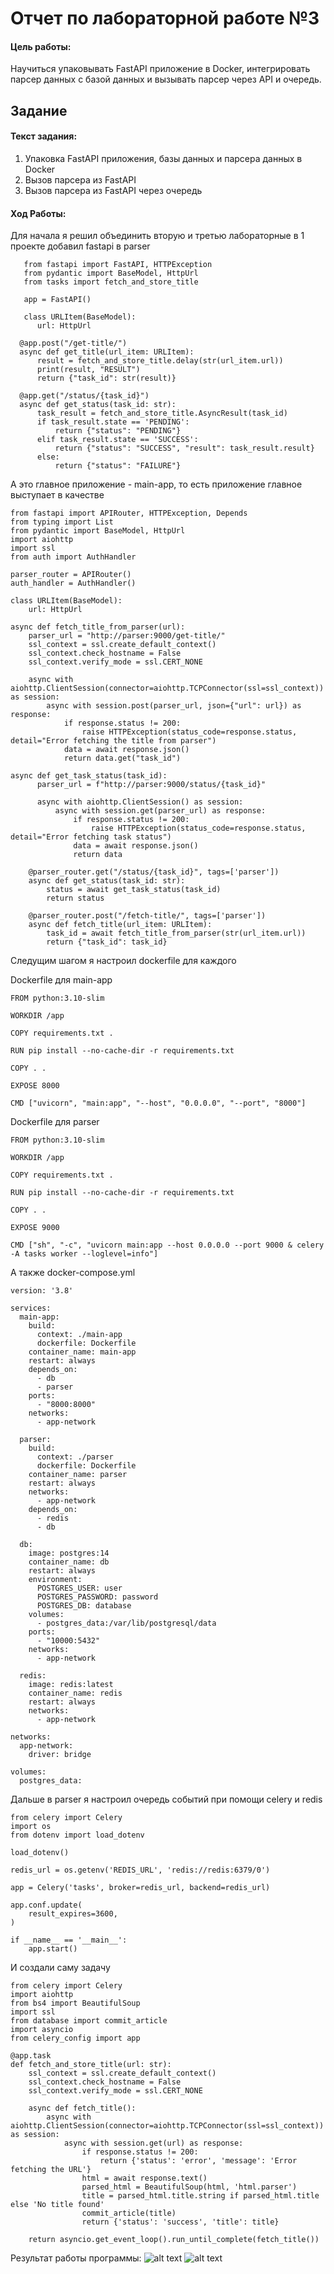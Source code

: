 # Отчет по лабораторной работе №3

#### Цель работы:

Научиться упаковывать FastAPI приложение в Docker, интегрировать парсер данных с базой данных и вызывать парсер через API и очередь.

## Задание

#### Текст задания:

1. Упаковка FastAPI приложения, базы данных и парсера данных в Docker
2. Вызов парсера из FastAPI
3. Вызов парсера из FastAPI через очередь

#### Ход Работы:

Для начала я решил объединить вторую и третью лабораторные в 1 проекте добавил fastapi в parser

```
   from fastapi import FastAPI, HTTPException
   from pydantic import BaseModel, HttpUrl
   from tasks import fetch_and_store_title

   app = FastAPI()

   class URLItem(BaseModel):
      url: HttpUrl

  @app.post("/get-title/")
  async def get_title(url_item: URLItem):
      result = fetch_and_store_title.delay(str(url_item.url))
      print(result, "RESULT")
      return {"task_id": str(result)}

  @app.get("/status/{task_id}")
  async def get_status(task_id: str):
      task_result = fetch_and_store_title.AsyncResult(task_id)
      if task_result.state == 'PENDING':
          return {"status": "PENDING"}
      elif task_result.state == 'SUCCESS':
          return {"status": "SUCCESS", "result": task_result.result}
      else:
          return {"status": "FAILURE"}
```

А это главное приложение - main-app, то есть приложение главное выступает в качестве

```
from fastapi import APIRouter, HTTPException, Depends
from typing import List
from pydantic import BaseModel, HttpUrl
import aiohttp
import ssl
from auth import AuthHandler

parser_router = APIRouter()
auth_handler = AuthHandler()

class URLItem(BaseModel):
    url: HttpUrl

async def fetch_title_from_parser(url):
    parser_url = "http://parser:9000/get-title/"
    ssl_context = ssl.create_default_context()
    ssl_context.check_hostname = False
    ssl_context.verify_mode = ssl.CERT_NONE

    async with aiohttp.ClientSession(connector=aiohttp.TCPConnector(ssl=ssl_context)) as session:
        async with session.post(parser_url, json={"url": url}) as response:
            if response.status != 200:
                raise HTTPException(status_code=response.status, detail="Error fetching the title from parser")
            data = await response.json()
            return data.get("task_id")

async def get_task_status(task_id):
      parser_url = f"http://parser:9000/status/{task_id}"

      async with aiohttp.ClientSession() as session:
          async with session.get(parser_url) as response:
              if response.status != 200:
                  raise HTTPException(status_code=response.status, detail="Error fetching task status")
              data = await response.json()
              return data

    @parser_router.get("/status/{task_id}", tags=['parser'])
    async def get_status(task_id: str):
        status = await get_task_status(task_id)
        return status

    @parser_router.post("/fetch-title/", tags=['parser'])
    async def fetch_title(url_item: URLItem):
        task_id = await fetch_title_from_parser(str(url_item.url))
        return {"task_id": task_id}
```

Следущим шагом я настроил dockerfile для каждого

Dockerfile для main-app

```
FROM python:3.10-slim

WORKDIR /app

COPY requirements.txt .

RUN pip install --no-cache-dir -r requirements.txt

COPY . .

EXPOSE 8000

CMD ["uvicorn", "main:app", "--host", "0.0.0.0", "--port", "8000"]
```

Dockerfile для parser

```
FROM python:3.10-slim

WORKDIR /app

COPY requirements.txt .

RUN pip install --no-cache-dir -r requirements.txt

COPY . .

EXPOSE 9000

CMD ["sh", "-c", "uvicorn main:app --host 0.0.0.0 --port 9000 & celery -A tasks worker --loglevel=info"]
```

А также docker-compose.yml

```
version: '3.8'

services:
  main-app:
    build:
      context: ./main-app
      dockerfile: Dockerfile
    container_name: main-app
    restart: always
    depends_on:
      - db
      - parser
    ports:
      - "8000:8000"
    networks:
      - app-network

  parser:
    build:
      context: ./parser
      dockerfile: Dockerfile
    container_name: parser
    restart: always
    networks:
      - app-network
    depends_on:
      - redis
      - db

  db:
    image: postgres:14
    container_name: db
    restart: always
    environment:
      POSTGRES_USER: user
      POSTGRES_PASSWORD: password
      POSTGRES_DB: database
    volumes:
      - postgres_data:/var/lib/postgresql/data
    ports:
      - "10000:5432"
    networks:
      - app-network

  redis:
    image: redis:latest
    container_name: redis
    restart: always
    networks:
      - app-network

networks:
  app-network:
    driver: bridge

volumes:
  postgres_data:
```

Дальше в parser я настроил очередь событий при помощи celery и redis

```
from celery import Celery
import os
from dotenv import load_dotenv

load_dotenv()

redis_url = os.getenv('REDIS_URL', 'redis://redis:6379/0')

app = Celery('tasks', broker=redis_url, backend=redis_url)

app.conf.update(
    result_expires=3600,
)

if __name__ == '__main__':
    app.start()
```

И создали саму задачу

```
from celery import Celery
import aiohttp
from bs4 import BeautifulSoup
import ssl
from database import commit_article
import asyncio
from celery_config import app

@app.task
def fetch_and_store_title(url: str):
    ssl_context = ssl.create_default_context()
    ssl_context.check_hostname = False
    ssl_context.verify_mode = ssl.CERT_NONE

    async def fetch_title():
        async with aiohttp.ClientSession(connector=aiohttp.TCPConnector(ssl=ssl_context)) as session:
            async with session.get(url) as response:
                if response.status != 200:
                    return {'status': 'error', 'message': 'Error fetching the URL'}
                html = await response.text()
                parsed_html = BeautifulSoup(html, 'html.parser')
                title = parsed_html.title.string if parsed_html.title else 'No title found'
                commit_article(title)
                return {'status': 'success', 'title': title}

    return asyncio.get_event_loop().run_until_complete(fetch_title())
```

Результат работы программы:
![alt text](image_1.jpg)
![alt text](image_2.jpg)